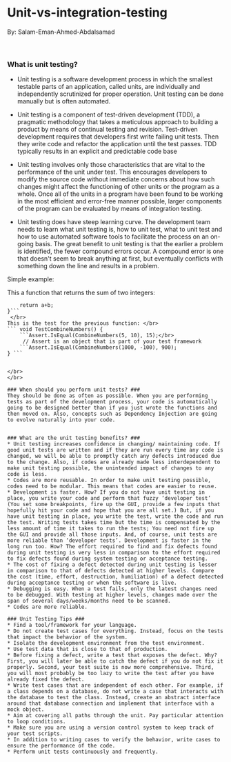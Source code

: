 # Unit-vs-integration-testing #
By: Salam-Eman-Ahmed-Abdalsamad
</br>
</br>
</br>


### What is unit testing? ###
* Unit testing is a software development process in which the smallest testable parts of an application, called units, are individually and independently scrutinized for proper operation. Unit testing can be done manually but is often automated.

* Unit testing is a component of test-driven development (TDD), a pragmatic methodology that takes a meticulous approach to building a product by means of continual testing and revision. Test-driven development requires that developers first write failing unit tests. Then they write code and refactor the application until the test passes. TDD typically results in an explicit and predictable code base
* Unit testing involves only those characteristics that are vital to the performance of the unit under test. This encourages developers to modify the source code without immediate concerns about how such changes might affect the functioning of other units or the program as a whole. Once all of the units in a program have been found to be working in the most efficient and error-free manner possible, larger components of the program can be evaluated by means of integration testing.


* Unit testing does have steep learning curve. The development team needs to learn what unit testing is, how to unit test, what to unit test and how to use automated software tools to facilitate the process on an on-going basis.  The great benefit to unit testing is that the earlier a problem is identified, the fewer compound errors occur. A compound error is one that doesn't seem to break anything at first, but eventually conflicts with something down the line and results in a problem.

Simple example:

This a function that returns the sum of two integers:

```int CombineNumbers(int a, int b)  {
    return a+b;
}```
 </br>
This is the test for the previous function: </br>
``` void TestCombineNumbers() {
    ```Assert.IsEqual(CombineNumbers(5, 10), 15);</br>
     // Assert is an object that is part of your test framework
    ```Assert.IsEqual(CombineNumbers(1000, -100), 900);
} ```


</br>
</br>

### When should you perform unit tests? ###
They should be done as often as possible. When you are performing tests as part of the development process, your code is automatically going to be designed better than if you just wrote the functions and then moved on. Also, concepts such as Dependency Injection are going to evolve naturally into your code.


### What are the unit testing benefits? ###
* Unit testing increases confidence in changing/ maintaining code. If good unit tests are written and if they are run every time any code is changed, we will be able to promptly catch any defects introduced due to the change. Also, if codes are already made less interdependent to make unit testing possible, the unintended impact of changes to any code is less.
* Codes are more reusable. In order to make unit testing possible, codes need to be modular. This means that codes are easier to reuse.
* Development is faster. How? If you do not have unit testing in place, you write your code and perform that fuzzy ‘developer test’ (You set some breakpoints, fire up the GUI, provide a few inputs that hopefully hit your code and hope that you are all set.) But, if you have unit testing in place, you write the test, write the code and run the test. Writing tests takes time but the time is compensated by the less amount of time it takes to run the tests; You need not fire up the GUI and provide all those inputs. And, of course, unit tests are more reliable than ‘developer tests’. Development is faster in the long run too. How? The effort required to find and fix defects found during unit testing is very less in comparison to the effort required to fix defects found during system testing or acceptance testing.
* The cost of fixing a defect detected during unit testing is lesser in comparison to that of defects detected at higher levels. Compare the cost (time, effort, destruction, humiliation) of a defect detected during acceptance testing or when the software is live.
* Debugging is easy. When a test fails, only the latest changes need to be debugged. With testing at higher levels, changes made over the span of several days/weeks/months need to be scanned.
* Codes are more reliable. 

### Unit Testing Tips ###
* Find a tool/framework for your language.
* Do not create test cases for everything. Instead, focus on the tests that impact the behavior of the system.
* Isolate the development environment from the test environment.
* Use test data that is close to that of production.
* Before fixing a defect, write a test that exposes the defect. Why? First, you will later be able to catch the defect if you do not fix it properly. Second, your test suite is now more comprehensive. Third, you will most probably be too lazy to write the test after you have already fixed the defect.
* Write test cases that are independent of each other. For example, if a class depends on a database, do not write a case that interacts with the database to test the class. Instead, create an abstract interface around that database connection and implement that interface with a mock object.
* Aim at covering all paths through the unit. Pay particular attention to loop conditions.
* Make sure you are using a version control system to keep track of your test scripts.
* In addition to writing cases to verify the behavior, write cases to ensure the performance of the code.
* Perform unit tests continuously and frequently.
